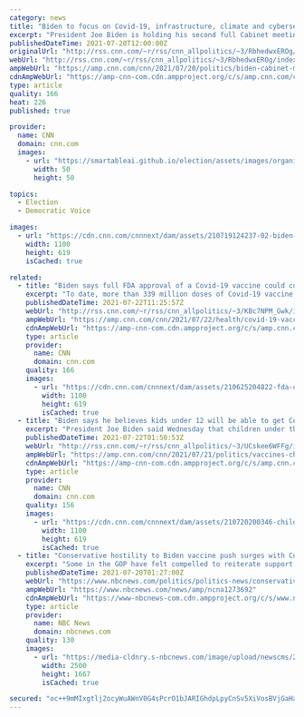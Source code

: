 ```yaml
---
category: news
title: "Biden to focus on Covid-19, infrastructure, climate and cybersecurity at Cabinet meeting"
excerpt: "President Joe Biden is holding his second full Cabinet meeting on Tuesday to mark six months in office, and is expected to focus the discussion on Covid-19, infrastructure, climate and cybersecurity, a White House official tells CNN.\n    \n"
publishedDateTime: 2021-07-20T12:00:00Z
originalUrl: "http://rss.cnn.com/~r/rss/cnn_allpolitics/~3/RbhedwxEROg/index.html"
webUrl: "http://rss.cnn.com/~r/rss/cnn_allpolitics/~3/RbhedwxEROg/index.html"
ampWebUrl: "https://amp.cnn.com/cnn/2021/07/20/politics/biden-cabinet-meeting/index.html"
cdnAmpWebUrl: "https://amp-cnn-com.cdn.ampproject.org/c/s/amp.cnn.com/cnn/2021/07/20/politics/biden-cabinet-meeting/index.html"
type: article
quality: 166
heat: 226
published: true

provider:
  name: CNN
  domain: cnn.com
  images:
    - url: "https://smartableai.github.io/election/assets/images/organizations/cnn.com-50x50.jpg"
      width: 50
      height: 50

topics:
  - Election
  - Democratic Voice

images:
  - url: "https://cdn.cnn.com/cnnnext/dam/assets/210719124237-02-biden-economy-remarks-0719-super-tease.jpg"
    width: 1100
    height: 619
    isCached: true

related:
  - title: "Biden says full FDA approval of a Covid-19 vaccine could come as early as the end August"
    excerpt: "To date, more than 339 million doses of Covid-19 vaccine have been administered to give people protection from the coronavirus; several studies show that the three vaccines authorized for emergency use in the United States work and are safe; and the government continues to give them out in schools and"
    publishedDateTime: 2021-07-22T11:25:57Z
    webUrl: "http://rss.cnn.com/~r/rss/cnn_allpolitics/~3/KBc7NPM_Gwk/index.html"
    ampWebUrl: "https://amp.cnn.com/cnn/2021/07/22/health/covid-19-vaccine-approval-when/index.html"
    cdnAmpWebUrl: "https://amp-cnn-com.cdn.ampproject.org/c/s/amp.cnn.com/cnn/2021/07/22/health/covid-19-vaccine-approval-when/index.html"
    type: article
    provider:
      name: CNN
      domain: cnn.com
    quality: 166
    images:
      - url: "https://cdn.cnn.com/cnnnext/dam/assets/210625204822-fda-covid-vaccine-heart-warning-super-tease.jpg"
        width: 1100
        height: 619
        isCached: true
  - title: "Biden says he believes kids under 12 will be able to get Covid-19 vaccines 'soon,' but it's up to scientists "
    excerpt: "President Joe Biden said Wednesday that children under the age of 12 could be eligible to receive a Covid-19 vaccine \"soon,\" predicting that the government could green light the rollout for young Americans in the next few months.\n    \n"
    publishedDateTime: 2021-07-22T01:50:53Z
    webUrl: "http://rss.cnn.com/~r/rss/cnn_allpolitics/~3/UCskee6WFFg/index.html"
    ampWebUrl: "https://amp.cnn.com/cnn/2021/07/21/politics/vaccines-children-biden-town-hall-cnntv/index.html"
    cdnAmpWebUrl: "https://amp-cnn-com.cdn.ampproject.org/c/s/amp.cnn.com/cnn/2021/07/21/politics/vaccines-children-biden-town-hall-cnntv/index.html"
    type: article
    provider:
      name: CNN
      domain: cnn.com
    quality: 156
    images:
      - url: "https://cdn.cnn.com/cnnnext/dam/assets/210720200346-children-vaccination-file-super-tease.jpg"
        width: 1100
        height: 619
        isCached: true
  - title: "Conservative hostility to Biden vaccine push surges with Covid cases on the rise"
    excerpt: "Some in the GOP have felt compelled to reiterate support for getting the shot, with McConnell saying he was \"totally perplexed\" by the ongoing resistance."
    publishedDateTime: 2021-07-20T01:27:00Z
    webUrl: "https://www.nbcnews.com/politics/politics-news/conservative-hostility-biden-vaccine-push-surges-covid-cases-rise-n1273692"
    ampWebUrl: "https://www.nbcnews.com/news/amp/ncna1273692"
    cdnAmpWebUrl: "https://www-nbcnews-com.cdn.ampproject.org/c/s/www.nbcnews.com/news/amp/ncna1273692"
    type: article
    provider:
      name: NBC News
      domain: nbcnews.com
    quality: 130
    images:
      - url: "https://media-cldnry.s-nbcnews.com/image/upload/newscms/2021_28/3492054/210718-lauren-boebert-cpac-jm-1138.jpg"
        width: 2500
        height: 1667
        isCached: true

secured: "oc++9mMIxgtlj2ocyWuAWnV0G4sPcrO1bJARIGhdpLpyCnSv5XiVosBVjGaHaIsPfm8i5eMvtb0NfsxmtqKYFUeHy+2zdIVybD+AwcUr220BWzdGMsGlU6qNyVcRfZl8OoI4akY/Dg1ho40rMUXU4D3GX/UO/dVTMMvCIAgF1/2LhRC5jpIS20bcnLzlPrKeaxKRb4HdXnx9yBzIvM9BLidGBJvZTCQIxey0n5fHMYn+4grcJmHp5QXMHhq25xNh6dA0GfYFl7IxAAHGNm//oZsxKOxQOQS7sdGFWPrQ/vy4uFkjiB911+n1AwNXUZtEFmDrefjHzHkEIZ3BblyjQREqzJLS/3JEkJ5oGJWslk8=;BIh3ZZmLNST9bH/BXt4FLQ=="
---
```


